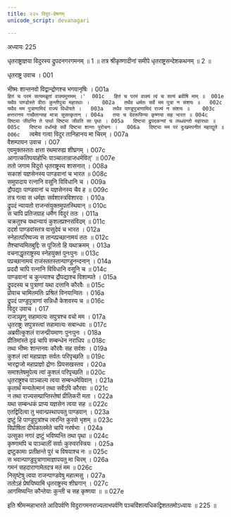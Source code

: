 ```yaml
---
title: २२५ विदुर-प्रेषणम्
unicode_script: devanagari

---
```



अध्यायः 225

धृतराष्ट्राज्ञया विदुरस्य द्रुपदनगरगमनम् ॥ 1 ॥ तत्र श्रीकृष्णादीनां समीपे धृतराष्ट्रसन्देशकथनम् ॥ 2 ॥

धृतराष्ट्र उवाच ।	001  

भीष्मः शान्तनवो विद्वान्द्रोणश्च भगवानृषिः ।	001a  
`हितं च परमं सत्यमब्रूतां वाक्यमुत्तमम् ।'	001c  
हितं च परमं वाक्यं त्वं च सत्यं ब्रवीषि माम् ॥	001e  
यथैव पाण्डोस्ते वीराः कुन्तीपुत्रा महारथाः ।	002a  
तथैव धर्मतः सर्वे मम पुत्रा न संशयः ॥	002c  
यथैव मम पुत्राणामिदं राज्यं विधीयते ।	003a  
तथैव पाण्डुपुत्राणामिदं राज्यं न संशयः ॥	003c  
क्षत्तरानय गच्छैतान्सह मात्रा सुसत्कृतान् ।	004a  
तया च देवरूपिण्या कृष्णया सह भारत ॥	004c  
दिष्ट्या जीवन्ति ते पार्था दिष्ट्या जीवति सा पृथा ।	005a  
दिष्ट्या द्रुपदकन्यां च लब्धवन्तो महारथाः ॥	005c  
दिष्ट्या वर्धामहे सर्वे दिष्ट्या शान्तः पुरोचनः ।	006a  
दिष्ट्या मम परं दुःखमपनीतं महाद्युते ॥	006c  
`त्वमेव गत्वा विदुर तानिहानय मा चिरम् ।	007a  
वैशम्पायन उवाच ।	007  
एवमुक्तस्ततः क्षत्ता रथमारुह्य शीघ्रगम् ।	007c  
आगात्कतिपयाहोभिः पाञ्चालान्राजधर्मवित्' ॥	007e  
ततो जगाम विदुरो धृतराष्ट्रस्य शासनात् ।	008a  
सकाशं यज्ञसेनस्य पाण्डवानां च भारत ॥	008c  
समुपादाय रत्नानि वसूनि विविधानि च ।	009a  
द्रौपद्याः पाण्डवानां च यज्ञसेनस्य चैव ह ॥	009c  
तत्र गत्वा स धर्मज्ञः सर्वशास्त्रविशारदः ।	010a  
द्रुपदं न्यायतो राजन्संयुक्तमुपतस्थिवान् ॥	010c  
स चापि प्रतिजग्राह धर्मेण विदुरं ततः ।	011a  
चक्रतुश्च यथान्यायं कुशलप्रश्नसंविदम् ॥	011c  
ददर्श पाण्डवांस्तत्र वासुदेवं च भारत ।	012a  
स्नेहात्परिष्वज्य स तान्पप्रच्छानामयं ततः ॥	012c  
तैश्चाप्यमितबुद्दिः स पूजितो हि यथाक्रमम् ।	013a  
वचनाद्धृतराष्ट्रस्य स्नेहयुक्तं पुनःपुनः ॥	013c  
पप्रच्छानामयं राजंस्ततस्तान्पाण्डुनन्दनान् ।	014a  
प्रददौ चापि रत्नानि विविधानि वसूनि च ॥	014c  
पाण्डवानां च कुन्त्याश्च द्रौपद्याश्च विशाम्पते ।	015a  
द्रुपदस्य च पुत्राणां यथा दत्तानि कौरवैः ॥	015c  
प्रोवाच चामितमतिः प्रश्रितं विनयान्वितः ।	016a  
द्रुपदं पाण्डुपुत्राणां सन्निधौ केशवस्य च ॥	016c  
विदुर उवाच ।	017  
राजञ्छृणु सहामात्यः सपुत्रश्च वचो मम ।	017a  
धृतराष्ट्रः सपुत्रस्त्वां सहामात्यः सबान्धवः ॥	017c  
अब्रवीत्कुशलं राजन्प्रीयमाणः पुनःपुनः ।	018a  
प्रीतिमांस्ते दृढं चापि सम्बन्धेन नराधिप ॥	018c  
तथा भीष्मः शान्तनवः कौरवैः सह सर्वशः ।	019a  
कुशलं त्वां महाप्राज्ञः सर्वतः परिपृच्छति ॥	019c  
भारद्वाजो महाप्राज्ञो द्रोणः प्रियसखस्तव ।	020a  
समाश्लेषमुपेत्य त्वां कुशलं परिपृच्छति ॥	020c  
धृतराष्ट्रश्च पाञ्चाल्य त्वया सम्बन्धमेयिवान् ।	021a  
कृतार्थं मन्यतेत्मानं तथा सर्वेऽपि कौरवाः ॥	021c  
न तथा राज्यसम्प्राप्तिस्तेषां प्रीतिकरी मता ।	022a  
यथा सम्बन्धकं प्राप्य यज्ञसेन त्वया सह ॥	022c  
एतद्विदित्वा तु भवान्प्रस्थापयतु पाण्डवान् ।	023a  
द्रष्टुं हि पाण्डुपुत्रांश्च त्वरन्ति कुरवो भृशम् ॥	023c  
विप्रोषिता दीर्घकालमेते चापि नरर्षभाः ।	024a  
उत्सुका नगरं द्रष्टुं भविष्यन्ति तथा पृथा ॥	024c  
कृष्णामपि च पाञ्चालीं सर्वाः कुरुवरस्त्रियः ।	025a  
द्रष्टुकामाः प्रतीक्षन्ते पुरं च विषयाश्च नः ॥	025c  
स भवान्पाण्डुपुत्राणामाज्ञापयतु मा चिरम् ।	026a  
गमनं सहदाराणामेतदत्र मतं मम ॥	026c  
निसृष्टेषु त्वया राजन्पाण्डवेषु महात्मसु ।	027a  
ततोऽहं प्रेषयिष्यामि धृतराष्ट्रस्य शीघ्रगान् ।	027c  
आगमिष्यन्ति कौन्तेयाः कुन्ती च सह कृष्णया ॥ ॥	027e  

इति श्रीमन्महाभारते आदिपर्वणि विदुरागमनराज्यलाभपर्वणि पञ्चविंशत्यधिकद्विशततमोऽध्यायः ॥ 225 ॥